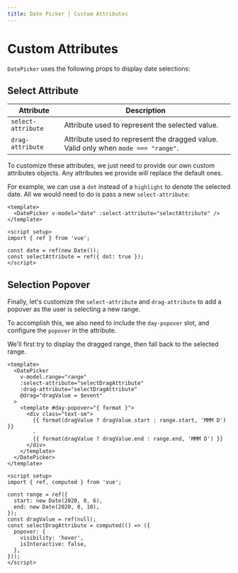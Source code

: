 ```yaml
---
title: Date Picker | Custom Attributes
---
```


# Custom Attributes

`DatePicker` uses the following props to display date selections:

## Select Attribute

| Attribute | Description |
| --------- | ----------- |
| `select-attribute` | Attribute used to represent the selected value. |
| `drag-attribute` | Attribute used to represent the dragged value. Valid only when `mode === "range"`. |

To customize these attributes, we just need to provide our own custom attributes objects. Any attributes we provide will replace the default ones.

For example, we can use a `dot` instead of a `highlight` to denote the selected date. All we would need to do is pass a new `select-attribute`:

<Example centered>
  <DateSelectAttribute />
</Example>

```vue
<template>
  <DatePicker v-model="date" :select-attribute="selectAttribute" />
</template>

<script setup>
import { ref } from 'vue';

const date = ref(new Date());
const selectAttribute = ref({ dot: true });
</script>
```

## Selection Popover

Finally, let's customize the `select-attribute` and `drag-attribute` to add a popover as the user is selecting a new range.

To accomplish this, we also need to include the `day-popover` slot, and configure the `popover` in the attribute.

We'll first try to display the dragged range, then fall back to the selected range.

<Example centered>
  <DateRangePopover />
</Example>

```vue
<template>
  <DatePicker
    v-model.range="range"
    :select-attribute="selectDragAttribute"
    :drag-attribute="selectDragAttribute"
    @drag="dragValue = $event"
  >
    <template #day-popover="{ format }">
      <div class="text-sm">
        {{ format(dragValue ? dragValue.start : range.start, 'MMM D') }}
        -
        {{ format(dragValue ? dragValue.end : range.end, 'MMM D') }}
      </div>
    </template>
  </DatePicker>
</template>

<script setup>
import { ref, computed } from 'vue';

const range = ref({
  start: new Date(2020, 0, 6),
  end: new Date(2020, 0, 10),
});
const dragValue = ref(null);
const selectDragAttribute = computed(() => ({
  popover: {
    visibility: 'hover',
    isInteractive: false,
  },
}));
</script>
```